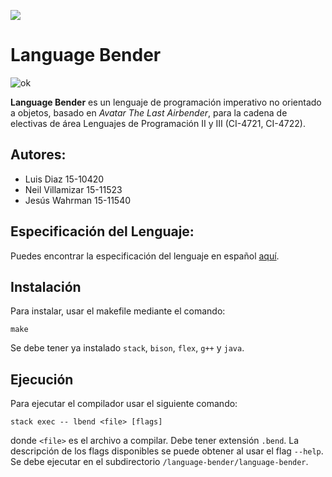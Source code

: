  </p align="center">
<img src="https://github.com/jesuswr/language-bender/blob/develop/avatarcover.jpg" />

<p align="center">

# Language Bender

![ok](https://img.shields.io/badge/made-with%20love-green)

**Language Bender** es un lenguaje de programación imperativo no orientado a objetos, basado en *Avatar The Last Airbender*, para la cadena de electivas de área Lenguajes de Programación II y III (CI-4721, CI-4722).  
 
## Autores:
- Luis Diaz 15-10420 
- Neil Villamizar 15-11523
- Jesús Wahrman 15-11540

## Especificación del Lenguaje:

Puedes encontrar la especificación del lenguaje en español [aquí](docs/lang_specs.md).
 
 
## Instalación
 
Para instalar, usar el makefile mediante el comando:
```
make
```
Se debe tener ya instalado ```stack```, ```bison```, ```flex```, ```g++``` y ```java```.

## Ejecución
 
 Para ejecutar el compilador usar el siguiente comando:
 ```
 stack exec -- lbend <file> [flags]
 ```
 donde ```<file>``` es el archivo a compilar. Debe tener extensión ```.bend```.
 La descripción de los flags disponibles se puede obtener al usar el flag ```--help```.
 Se debe ejecutar en el subdirectorio ```/language-bender/language-bender```.
